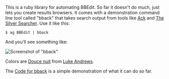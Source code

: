 This is a ruby library for automating BBEdit. So far it doesn't do much, just lets you create results browsers. It comes with a demonstration command line tool called "bback" that takes search output from tools like [Ack](<http://beyondgrep.com>) and [The Silver Searcher](https://github.com/ggreer/the_silver_searcher). Use it like this:

    $ ag BBEdit | bback

And you'll see something like:

![Screenshot of "bback"](https://raw.github.com/matasar/bbedit_tools/master/img/bback_screen.png)

Colors are [Douce nuit](http://attaboy.tumblr.com/post/75614496/i-never-thought-about-sharing-my-colours-for) from [Luke Andrews](http://attaboy.ca).

The [Code for bback](https://github.com/matasar/bbedit_tools/blob/master/bin/bback) is a simple demonstration of what it can do so far.